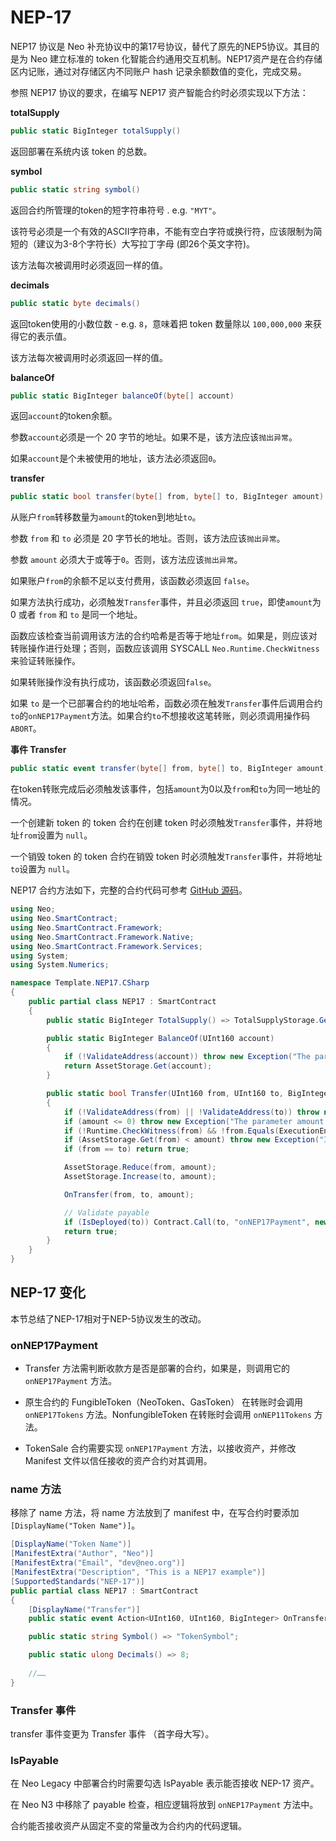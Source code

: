 # NEP-17

NEP17 协议是 Neo 补充协议中的第17号协议，替代了原先的NEP5协议。其目的是为 Neo 建立标准的 token 化智能合约通用交互机制。NEP17资产是在合约存储区内记账，通过对存储区内不同账户 hash 记录余额数值的变化，完成交易。

参照 NEP17 协议的要求，在编写 NEP17 资产智能合约时必须实现以下方法：

**totalSupply**    

```cs
public static BigInteger totalSupply()
```

返回部署在系统内该 token 的总数。 

**symbol**

```cs
public static string symbol()
```

返回合约所管理的token的短字符串符号 . e.g. `"MYT"`。

该符号必须是一个有效的ASCII字符串，不能有空白字符或换行符，应该限制为简短的（建议为3-8个字符长）大写拉丁字母 (即26个英文字符)。 

该方法每次被调用时必须返回一样的值。

**decimals**

```cs
public static byte decimals()
```

返回token使用的小数位数 - e.g. `8`，意味着把 token 数量除以 `100,000,000` 来获得它的表示值。

该方法每次被调用时必须返回一样的值。 

**balanceOf**

```cs
public static BigInteger balanceOf(byte[] account)
```

返回`account`的token余额。

参数`account`必须是一个 20 字节的地址。如果不是，该方法应该`抛出异常`。

如果`account`是个未被使用的地址，该方法必须返回`0`。

**transfer**

```cs
public static bool transfer(byte[] from, byte[] to, BigInteger amount)
```
从账户`from`转移数量为`amount`的token到地址`to`。

参数 `from` 和 `to` 必须是 20 字节长的地址。否则，该方法应该`抛出异常`。

参数 `amount` 必须大于或等于`0`。否则，该方法应该`抛出异常`。

如果账户`from`的余额不足以支付费用，该函数必须返回 `false`。

如果方法执行成功，必须触发`Transfer`事件，并且必须返回 `true`，即使`amount`为 0 或者 `from` 和 `to` 是同一个地址。

函数应该检查当前调用该方法的合约哈希是否等于地址`from`。如果是，则应该对转账操作进行处理；否则，函数应该调用 SYSCALL `Neo.Runtime.CheckWitness`来验证转账操作。

如果转账操作没有执行成功，该函数必须返回`false`。

如果 `to` 是一个已部署合约的地址哈希，函数必须在触发`Transfer`事件后调用合约`to`的`onNEP17Payment`方法。如果合约`to`不想接收这笔转账，则必须调用操作码`ABORT`。

**事件 Transfer**

```cs
public static event transfer(byte[] from, byte[] to, BigInteger amount)
```

在token转账完成后必须触发该事件，包括`amount`为0以及`from`和`to`为同一地址的情况。

一个创建新 token 的 token 合约在创建 token 时必须触发`Transfer`事件，并将地址`from`设置为 `null`。

一个销毁 token 的 token 合约在销毁 token 时必须触发`Transfer`事件，并将地址`to`设置为 `null`。

NEP17 合约方法如下，完整的合约代码可参考 [GitHub 源码](https://github.com/neo-project/examples/tree/master/csharp/NEP17)。

```cs
using Neo;
using Neo.SmartContract;
using Neo.SmartContract.Framework;
using Neo.SmartContract.Framework.Native;
using Neo.SmartContract.Framework.Services;
using System;
using System.Numerics;

namespace Template.NEP17.CSharp
{
    public partial class NEP17 : SmartContract
    {
        public static BigInteger TotalSupply() => TotalSupplyStorage.Get();

        public static BigInteger BalanceOf(UInt160 account)
        {
            if (!ValidateAddress(account)) throw new Exception("The parameters account SHOULD be a 20-byte non-zero address.");
            return AssetStorage.Get(account);
        }

        public static bool Transfer(UInt160 from, UInt160 to, BigInteger amount, object data)
        {
            if (!ValidateAddress(from) || !ValidateAddress(to)) throw new Exception("The parameters from and to SHOULD be 20-byte non-zero addresses.");
            if (amount <= 0) throw new Exception("The parameter amount MUST be greater than 0.");
            if (!Runtime.CheckWitness(from) && !from.Equals(ExecutionEngine.CallingScriptHash)) throw new Exception("No authorization.");
            if (AssetStorage.Get(from) < amount) throw new Exception("Insufficient balance.");
            if (from == to) return true;

            AssetStorage.Reduce(from, amount);
            AssetStorage.Increase(to, amount);

            OnTransfer(from, to, amount);

            // Validate payable
            if (IsDeployed(to)) Contract.Call(to, "onNEP17Payment", new object[] { from, amount, data });
            return true;
        }
    }
}
```

## NEP-17 变化

本节总结了NEP-17相对于NEP-5协议发生的改动。

### onNEP17Payment

- Transfer 方法需判断收款方是否是部署的合约，如果是，则调用它的 `onNEP17Payment` 方法。

- 原生合约的 FungibleToken（NeoToken、GasToken） 在转账时会调用 `onNEP17Tokens` 方法。NonfungibleToken 在转账时会调用 `onNEP11Tokens` 方法。

- TokenSale 合约需要实现 `onNEP17Payment` 方法，以接收资产，并修改 Manifest 文件以信任接收的资产合约对其调用。


### name 方法

移除了 name 方法，将 name 方法放到了 manifest 中，在写合约时要添加 `[DisplayName("Token Name")]`。

```cs
[DisplayName("Token Name")]
[ManifestExtra("Author", "Neo")]
[ManifestExtra("Email", "dev@neo.org")]
[ManifestExtra("Description", "This is a NEP17 example")]
[SupportedStandards("NEP-17")]
public partial class NEP17 : SmartContract
{
    [DisplayName("Transfer")]
    public static event Action<UInt160, UInt160, BigInteger> OnTransfer;

    public static string Symbol() => "TokenSymbol";

    public static ulong Decimals() => 8;
    
    //……
}
```

### Transfer 事件

transfer 事件变更为 Transfer 事件 （首字母大写）。

### IsPayable

在 Neo Legacy 中部署合约时需要勾选 IsPayable 表示能否接收 NEP-17 资产。

在 Neo N3 中移除了 payable 检查，相应逻辑将放到 `onNEP17Payment` 方法中。

合约能否接收资产从固定不变的常量改为合约内的代码逻辑。

